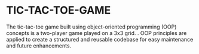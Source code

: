 # TIC-TAC-TOE-GAME
The tic-tac-toe game built using object-oriented programming (OOP) concepts is a two-player game played on a 3x3 grid. . OOP principles are applied to create a structured and reusable codebase for easy maintenance and future enhancements.
